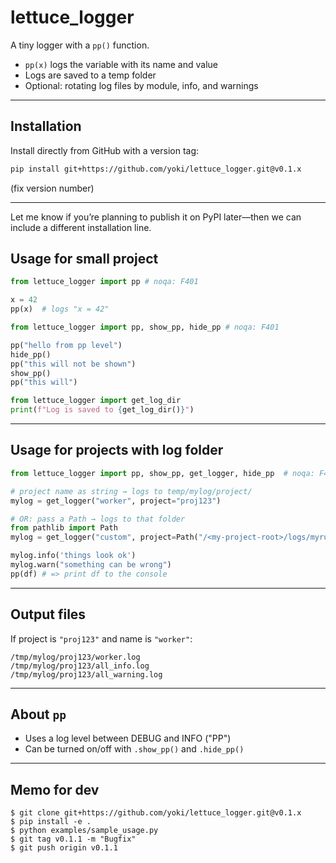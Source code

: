 


# lettuce_logger

A tiny logger with a `pp()` function.

- `pp(x)` logs the variable with its name and value
- Logs are saved to a temp folder
- Optional: rotating log files by module, info, and warnings

---

## Installation

Install directly from GitHub with a version tag:

```bash
pip install git+https://github.com/yoki/lettuce_logger.git@v0.1.x
```
(fix version number)

---

Let me know if you’re planning to publish it on PyPI later—then we can include a different installation line.
## Usage for small project

```python
from lettuce_logger import pp # noqa: F401

x = 42
pp(x)  # logs "x = 42"
```

```python
from lettuce_logger import pp, show_pp, hide_pp # noqa: F401

pp("hello from pp level")
hide_pp()
pp("this will not be shown")
show_pp()
pp("this will")

from lettuce_logger import get_log_dir
print(f"Log is saved to {get_log_dir()}")
```

---

## Usage for projects with log folder
```python
from lettuce_logger import pp, show_pp, get_logger, hide_pp  # noqa: F401

# project name as string → logs to temp/mylog/project/
mylog = get_logger("worker", project="proj123")

# OR: pass a Path → logs to that folder
from pathlib import Path
mylog = get_logger("custom", project=Path("/<my-project-root>/logs/myrun"))

mylog.info('things look ok')
mylog.warn("something can be wrong")
pp(df) # => print df to the console

```

---

## Output files

If project is `"proj123"` and name is `"worker"`:

```
/tmp/mylog/proj123/worker.log
/tmp/mylog/proj123/all_info.log
/tmp/mylog/proj123/all_warning.log
```

---

## About `pp`

- Uses a log level between DEBUG and INFO ("PP")
- Can be turned on/off with `.show_pp()` and `.hide_pp()`

---


## Memo for dev

```
$ git clone git+https://github.com/yoki/lettuce_logger.git@v0.1.x
$ pip install -e .
$ python examples/sample_usage.py
$ git tag v0.1.1 -m "Bugfix"
$ git push origin v0.1.1
```